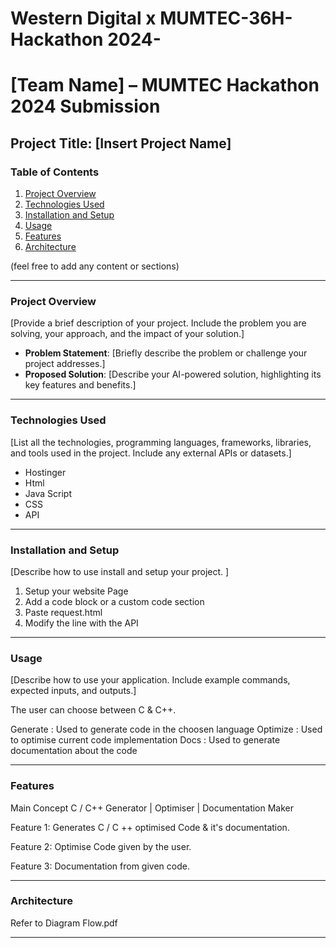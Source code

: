 # Western Digital x MUMTEC-36H-Hackathon 2024-
# [Team Name] – MUMTEC Hackathon 2024 Submission

## Project Title: [Insert Project Name]

### Table of Contents
1. [Project Overview](#project-overview)
2. [Technologies Used](#technologies-used)
3. [Installation and Setup](#installation-and-setup)
4. [Usage](#usage)
5. [Features](#features)
6. [Architecture](#architecture)

(feel free to add any content or sections)

---

### Project Overview
[Provide a brief description of your project. Include the problem you are solving, your approach, and the impact of your solution.]

- **Problem Statement**: [Briefly describe the problem or challenge your project addresses.]
- **Proposed Solution**: [Describe your AI-powered solution, highlighting its key features and benefits.]

---

### Technologies Used
[List all the technologies, programming languages, frameworks, libraries, and tools used in the project. Include any external APIs or datasets.]

- Hostinger
- Html
- Java Script
- CSS 
- API

---

### Installation and Setup
[Describe how to use install and setup your project. ]
1. Setup your website Page 
2. Add a code block or a custom code section
3. Paste request.html
4. Modify the line with the API

--- 

### Usage
[Describe how to use your application. Include example commands, expected inputs, and outputs.]

The user can choose between C & C++.

Generate : Used to generate code in the choosen language
Optimize : Used to optimise current code implementation
Docs : Used to generate documentation about the code 

--- 

### Features
Main Concept
C / C++ Generator | Optimiser | Documentation Maker

Feature 1:
Generates C / C ++ optimised Code & it's documentation.

Feature 2:
Optimise Code given by the user.

Feature 3:
Documentation from given code. 

--- 

### Architecture
Refer to Diagram Flow.pdf

--- 

